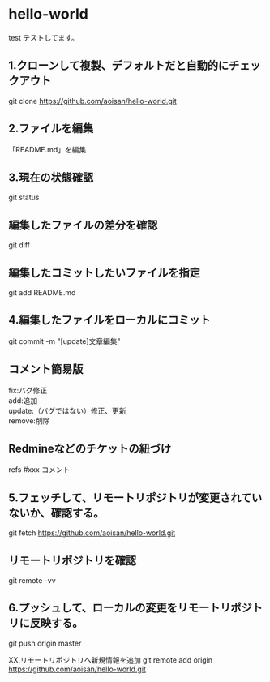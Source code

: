 hello-world
===========

test
テストしてます。
## 1.クローンして複製、デフォルトだと自動的にチェックアウト
git clone https://github.com/aoisan/hello-world.git  

## 2.ファイルを編集
「README.md」を編集  

## 3.現在の状態確認
git status  

## 編集したファイルの差分を確認<br>
git diff    

## 編集したコミットしたいファイルを指定
git add README.md  

## 4.編集したファイルをローカルにコミット
git commit -m "[update]文章編集"  


## コメント簡易版
fix:バグ修正  
add:追加  
update:（バグではない）修正、更新  
remove:削除  

## Redmineなどのチケットの紐づけ
refs #xxx コメント  


## 5.フェッチして、リモートリポジトリが変更されていないか、確認する。
git fetch https://github.com/aoisan/hello-world.git  

## リモートリポジトリを確認
git remote -vv  

## 6.プッシュして、ローカルの変更をリモートリポジトリに反映する。
git push origin master  


XX.リモートリポジトリへ新規情報を追加
git remote add origin https://github.com/aoisan/hello-world.git  



